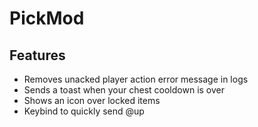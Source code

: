 # PickMod

## Features

- Removes unacked player action error message in logs
- Sends a toast when your chest cooldown is over
- Shows an icon over locked items
- Keybind to quickly send @up
